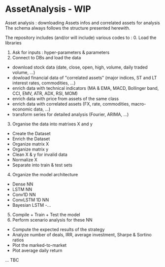 # AssetAnalysis - WIP
Asset analysis : downloading Assets infos and correlated assets for analysis
The schema always follows the structure presented herewith.

The repository includes (and/or will include) various codes to : 
0. Load the libraries
1. Ask for inputs : hyper-parameters & parameters
2. Connect to DBs and load the data
 - download stock data (date, close, open, high, volume, daily traded volume, ...)
 - dowload financial data of "correlated assets" (major indices, ST and LT interest rates, commodities, ...)
 - enrich data with technical indicators (MA & EMA, MACD, Bollinger band, CCI, EMV, ATR, ADX, RSI, MOM)
 - enrich data with price from assets of the same class
 - enrich data with correlated assets (FX, rate, commodities, macro-economic data, ...)
 - transform series for detailed analysis (Fourier, ARIMA, ...)
3. Organise the data into matrixes X and y
  - Create the Dataset
  - Enrich the Dataset
  - Organize matrix X
  - Organize matrix y
  - Clean X & y for invalid data
  - Normalize X
  - Separate into train & test sets
4. Organize the model architecture
  - Dense NN
  - LSTM NN
  - Conv1D NN
  - ConvLSTM 1D NN
  - Bayesian LSTM
  -...
5. Compile + Train + Test the model
6. Perform scenario analysis for these  NN
 - Compute the expected results of the strategy
 - Analyze number of deals, IRR, average investment, Sharpe & Sortino ratios
 - Plot the marked-to-market 
 - Plot average daily return
 
 ... TBC
